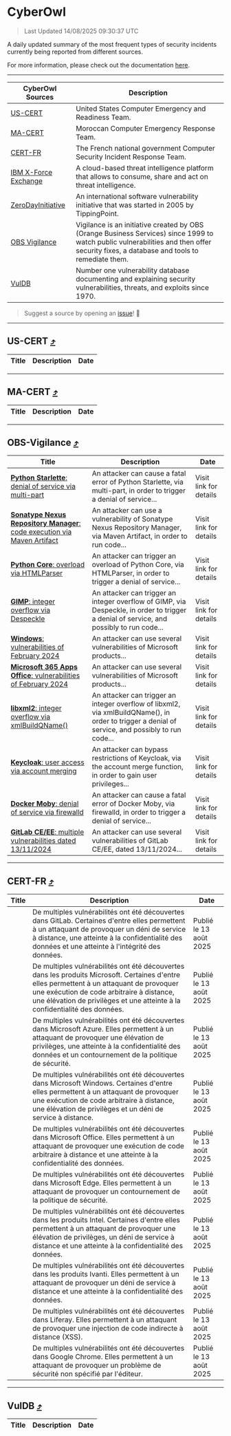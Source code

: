 
 <div id='top'></div>

# CyberOwl

 > Last Updated 14/08/2025 09:30:37 UTC
 
 A daily updated summary of the most frequent types of security incidents currently being reported from different sources.
 
 For more information, please check out the documentation [here](./docs/README.md).
 
 ---
 |CyberOwl Sources|Description|
 |---|---|
 |[US-CERT](#us-cert-arrow_heading_up)|United States Computer Emergency and Readiness Team.|
 |[MA-CERT](#ma-cert-arrow_heading_up)|Moroccan Computer Emergency Response Team.|
 |[CERT-FR](#cert-fr-arrow_heading_up)|The French national government Computer Security Incident Response Team.|
 |[IBM X-Force Exchange](#ibmcloud-arrow_heading_up)|A cloud-based threat intelligence platform that allows to consume, share and act on threat intelligence.|
 |[ZeroDayInitiative](#zerodayinitiative-arrow_heading_up)|An international software vulnerability initiative that was started in 2005 by TippingPoint.|
 |[OBS Vigilance](#obs-vigilance-arrow_heading_up)|Vigilance is an initiative created by OBS (Orange Business Services) since 1999 to watch public vulnerabilities and then offer security fixes, a database and tools to remediate them.|
 |[VulDB](#vuldb-arrow_heading_up)|Number one vulnerability database documenting and explaining security vulnerabilities, threats, and exploits since 1970.|
 
 > Suggest a source by opening an [issue](https://github.com/karimhabush/cyberowl/issues)! :raised_hands:
 ---

## US-CERT [:arrow_heading_up:](#cyberowl)

 |Title|Description|Date|
 |---|---|---|
 
 ---

## MA-CERT [:arrow_heading_up:](#cyberowl)

 |Title|Description|Date|
 |---|---|---|
 
 ---

## OBS-Vigilance [:arrow_heading_up:](#cyberowl)

 |Title|Description|Date|
 |---|---|---|
 |[<a href="https://vigilance.fr/vulnerability/Python-Starlette-denial-of-service-via-multi-part-47823" class="noirorange"><b>Python Starlette</b>: denial of service via multi-part</a>](https://vigilance.fr/vulnerability/Python-Starlette-denial-of-service-via-multi-part-47823)|An attacker can cause a fatal error of Python Starlette, via multi-part, in order to trigger a denial of service...|Visit link for details|
 |[<a href="https://vigilance.fr/vulnerability/Sonatype-Nexus-Repository-Manager-code-execution-via-Maven-Artifact-45651" class="noirorange"><b>Sonatype Nexus Repository Manager</b>: code execution via Maven Artifact</a>](https://vigilance.fr/vulnerability/Sonatype-Nexus-Repository-Manager-code-execution-via-Maven-Artifact-45651)|An attacker can use a vulnerability of Sonatype Nexus Repository Manager, via Maven Artifact, in order to run code...|Visit link for details|
 |[<a href="https://vigilance.fr/vulnerability/Python-Core-overload-via-HTMLParser-47431" class="noirorange"><b>Python Core</b>: overload via HTMLParser</a>](https://vigilance.fr/vulnerability/Python-Core-overload-via-HTMLParser-47431)|An attacker can trigger an overload of Python Core, via HTMLParser, in order to trigger a denial of service...|Visit link for details|
 |[<a href="https://vigilance.fr/vulnerability/GIMP-integer-overflow-via-Despeckle-47430" class="noirorange"><b>GIMP</b>: integer overflow via Despeckle</a>](https://vigilance.fr/vulnerability/GIMP-integer-overflow-via-Despeckle-47430)|An attacker can trigger an integer overflow of GIMP, via Despeckle, in order to trigger a denial of service, and possibly to run code...|Visit link for details|
 |[<a href="https://vigilance.fr/vulnerability/Windows-vulnerabilities-of-February-2024-43519" class="noirorange"><b>Windows</b>: vulnerabilities of February 2024</a>](https://vigilance.fr/vulnerability/Windows-vulnerabilities-of-February-2024-43519)|An attacker can use several vulnerabilities of Microsoft products...|Visit link for details|
 |[<a href="https://vigilance.fr/vulnerability/Microsoft-365-Apps-Office-vulnerabilities-of-February-2024-43514" class="noirorange"><b>Microsoft 365 Apps  Office</b>: vulnerabilities of February 2024</a>](https://vigilance.fr/vulnerability/Microsoft-365-Apps-Office-vulnerabilities-of-February-2024-43514)|An attacker can use several vulnerabilities of Microsoft products...|Visit link for details|
 |[<a href="https://vigilance.fr/vulnerability/libxml2-integer-overflow-via-xmlBuildQName-47429" class="noirorange"><b>libxml2</b>: integer overflow via xmlBuildQName()</a>](https://vigilance.fr/vulnerability/libxml2-integer-overflow-via-xmlBuildQName-47429)|An attacker can trigger an integer overflow of libxml2, via xmlBuildQName(), in order to trigger a denial of service, and possibly to run code...|Visit link for details|
 |[<a href="https://vigilance.fr/vulnerability/Keycloak-user-access-via-account-merging-47812" class="noirorange"><b>Keycloak</b>: user access via account merging</a>](https://vigilance.fr/vulnerability/Keycloak-user-access-via-account-merging-47812)|An attacker can bypass restrictions of Keycloak, via the account merge function, in order to gain user privileges...|Visit link for details|
 |[<a href="https://vigilance.fr/vulnerability/Docker-Moby-denial-of-service-via-firewalld-47811" class="noirorange"><b>Docker Moby</b>: denial of service via firewalld</a>](https://vigilance.fr/vulnerability/Docker-Moby-denial-of-service-via-firewalld-47811)|An attacker can cause a fatal error of Docker Moby, via firewalld, in order to trigger a denial of service...|Visit link for details|
 |[<a href="https://vigilance.fr/vulnerability/GitLab-CE-EE-multiple-vulnerabilities-dated-13-11-2024-45633" class="noirorange"><b>GitLab CE/EE</b>: multiple vulnerabilities dated 13/11/2024</a>](https://vigilance.fr/vulnerability/GitLab-CE-EE-multiple-vulnerabilities-dated-13-11-2024-45633)|An attacker can use several vulnerabilities of GitLab CE/EE, dated 13/11/2024...|Visit link for details|
 
 ---

## CERT-FR [:arrow_heading_up:](#cyberowl)

 |Title|Description|Date|
 |---|---|---|
 |[](https://www.cert.ssi.gouv.fr/avis/CERTFR-2025-AVI-0690/)|De multiples vulnérabilités ont été découvertes dans GitLab. Certaines d'entre elles permettent à un attaquant de provoquer un déni de service à distance, une atteinte à la confidentialité des données et une atteinte à l'intégrité des données.|Publié le 13 août 2025|
 |[](https://www.cert.ssi.gouv.fr/avis/CERTFR-2025-AVI-0689/)|De multiples vulnérabilités ont été découvertes dans les produits Microsoft. Certaines d'entre elles permettent à un attaquant de provoquer une exécution de code arbitraire à distance, une élévation de privilèges et une atteinte à la confidentialité des données.|Publié le 13 août 2025|
 |[](https://www.cert.ssi.gouv.fr/avis/CERTFR-2025-AVI-0688/)|De multiples vulnérabilités ont été découvertes dans Microsoft Azure. Elles permettent à un attaquant de provoquer une élévation de privilèges, une atteinte à la confidentialité des données et un contournement de la politique de sécurité.|Publié le 13 août 2025|
 |[](https://www.cert.ssi.gouv.fr/avis/CERTFR-2025-AVI-0687/)|De multiples vulnérabilités ont été découvertes dans Microsoft Windows. Certaines d'entre elles permettent à un attaquant de provoquer une exécution de code arbitraire à distance, une élévation de privilèges et un déni de service à distance.|Publié le 13 août 2025|
 |[](https://www.cert.ssi.gouv.fr/avis/CERTFR-2025-AVI-0686/)|De multiples vulnérabilités ont été découvertes dans Microsoft Office. Elles permettent à un attaquant de provoquer une exécution de code arbitraire à distance et une atteinte à la confidentialité des données.|Publié le 13 août 2025|
 |[](https://www.cert.ssi.gouv.fr/avis/CERTFR-2025-AVI-0685/)|De multiples vulnérabilités ont été découvertes dans Microsoft Edge. Elles permettent à un attaquant de provoquer un contournement de la politique de sécurité.|Publié le 13 août 2025|
 |[](https://www.cert.ssi.gouv.fr/avis/CERTFR-2025-AVI-0684/)|De multiples vulnérabilités ont été découvertes dans les produits Intel. Certaines d'entre elles permettent à un attaquant de provoquer une élévation de privilèges, un déni de service à distance et une atteinte à la confidentialité des données.|Publié le 13 août 2025|
 |[](https://www.cert.ssi.gouv.fr/avis/CERTFR-2025-AVI-0683/)|De multiples vulnérabilités ont été découvertes dans les produits Ivanti. Elles permettent à un attaquant de provoquer un déni de service à distance et une atteinte à la confidentialité des données.|Publié le 13 août 2025|
 |[](https://www.cert.ssi.gouv.fr/avis/CERTFR-2025-AVI-0682/)|De multiples vulnérabilités ont été découvertes dans Liferay. Elles permettent à un attaquant de provoquer une injection de code indirecte à distance (XSS).|Publié le 13 août 2025|
 |[](https://www.cert.ssi.gouv.fr/avis/CERTFR-2025-AVI-0681/)|De multiples vulnérabilités ont été découvertes dans Google Chrome. Elles permettent à un attaquant de provoquer un problème de sécurité non spécifié par l'éditeur.|Publié le 13 août 2025|
 
 ---

## VulDB [:arrow_heading_up:](#cyberowl)

 |Title|Description|Date|
 |---|---|---|
 